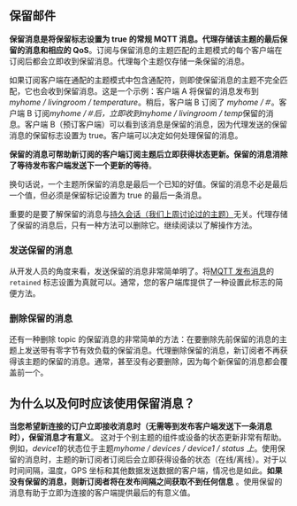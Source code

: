## 保留邮件

**保留消息是将保留标志设置为 true 的常规 MQTT 消息。代理存储该主题的最后保留的消息和相应的 QoS**。订阅与保留消息的主题匹配的主题模式的每个客户端在订阅后都会立即收到保留消息。代理每个主题仅存储一条保留的消息。

如果订阅客户端在通配的主题模式中包含通配符，则即使保留消息的主题不完全匹配，它也会收到保留消息。这是一个示例：客户端 A 将保留的消息发布到 _myhome / livingroom / temperature_。稍后，客户端 B 订阅了 _myhome /＃_。客户端 B 订阅*myhome /＃*后，*立即*收到*myhome / livingroom / temp*保留的消息。客户端 B（预订客户端）可以看到该消息是保留的消息，因为代理发送的保留消息的保留标志设置为 true。客户端可以决定如何处理保留的消息。

**保留的消息可帮助新订阅的客户端订阅主题后立即获得状态更新。保留的消息消除了等待发布客户端发送下一个更新的等待**。

换句话说，一个主题所保留的消息是最后一个已知的好值。保留的消息不必是最后一个值，但必须是保留标记设置为 true 的最后一条消息。

重要的是要了解保留的消息与[持久会话（我们上周讨论过的主题）](../7.持久性会话跟队列消息.md)无关。代理存储了保留的消息后，只有一种方法可以删除它。继续阅读以了解操作方法。

### 发送保留的消息

从开发人员的角度来看，发送保留的消息非常简单明了。将[MQTT 发布消息](../4.发布，订阅与退订.md)的`retained` 标志设置为真就可以。通常，您的客户端库提供了一种设置此标志的简便方法。

### 删除保留的消息

还有一种删除 topic 的保留消息的非常简单的方法：在要删除先前保留的消息的主题上发送带有零字节有效负载的保留消息。代理删除保留的消息，新订阅者不再获得该主题的保留的消息。通常，甚至没有必要删除，因为每个新保留的消息都会覆盖前一个。

## 为什么以及何时应该使用保留消息？

**当您希望新连接的订户立即接收消息时（无需等到发布客户端发送下一条消息时），保留消息才有意义**。 这对于个别主题的组件或设备的状态更新非常有帮助。例如，*device1*的状态位于主题*myhome / devices / device1 / status 上*。使用保留的消息时，主题的新订阅者订阅后会立即获得设备的状态（在线/离线）。对于以时间间隔，温度，GPS 坐标和其他数据发送数据的客户端，情况也是如此。**如果没有保留的消息，则新订阅者将在发布间隔之间获取不到任何信息** 。使用保留的消息有助于立即为连接的客户端提供最后的有意义值。

